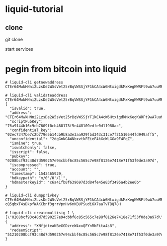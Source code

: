 # liquid-tutorial


clone 
------------------
git clone 

start services

pegin from bitcoin into liquid
=================================

    # liquid-cli getnewaddress
    CTEr64MwkHNni2LzsDe2W5sVet25rBqVWSSjYF1kCA4cW6HtxigdkMxKegKWRFt9wA7uuMRpJouFrmxE

    # liquid-cli validateaddress CTEr64MwkHNni2LzsDe2W5sVet25rBqVWSSjYF1kCA4cW6HtxigdkMxKegKWRFt9wA7uuMRpJouFrmxE
    {
      "isvalid": true,
      "address": "CTEr64MwkHNni2LzsDe2W5sVet25rBqVWSSjYF1kCA4cW6HtxigdkMxKegKWRFt9wA7uuMRpJouFrmxE",
      "scriptPubKey": "76a9144b16c9cb7609f0cb468173f5e448109edfe0d11988ac",
      "confidential_key": "02ec7347be7c2b779e5b14cb9b8a3e3aa929fbd343c31ce7f21510544fd949aff5",
      "unconfidential": "2dgGnNGAWNbxvtkFEieF4kXcWLGGa9F4FqZ",
      "ismine": true,
      "iswatchonly": false,
      "isscript": false,
      "pubkey": "0208bcf93c48d7d590257e94cbbf6c85c565c7e98f8126e7418e71f53f0de3a97d",
      "iscompressed": true,
      "account": "",
      "timestamp": 1543465929,
      "hdkeypath": "m/0'/0'/1'",
      "hdmasterkeyid": "c6a41fb8f639697d3d84fe45e83f3495a4b2ee0b"
    }
    
    # liquid-cli dumpprivkey CTEr64MwkHNni2LzsDe2W5sVet25rBqVWSSjYF1kCA4cW6HtxigdkMxKegKWRFt9wA7uuMRpJouFrmxE
    cQ5qbxT4sDkpfWAKCbnf3grrVpnHv6nKBUPSudi6X7aaTvTBQ78H
    
    # liquid-cli createmultisig 1 \[\"0208bcf93c48d7d590257e94cbbf6c85c565c7e98f8126e7418e71f53f0de3a97d\"\]
    {
      "address": "XNfjdteaKBeGGDzreW4xuQFYnRbFita4s8",
      "redeemScript": "51210208bcf93c48d7d590257e94cbbf6c85c565c7e98f8126e7418e71f53f0de3a97d51ae"
    }
